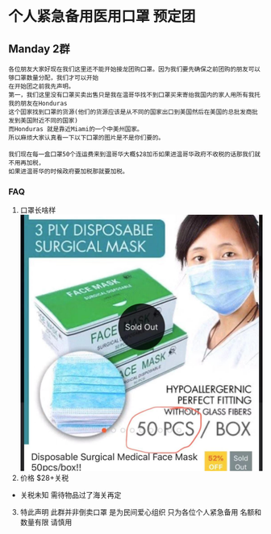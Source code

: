 # 个人紧急备用医用口罩 预定团 

## Manday 2群
```
各位朋友大家好现在我们这里还不能开始接龙团购囗罩。因为我们要先确保之前团购的朋友可以够囗罩数量分配，我们才可以开始
在开始团之前我先声明。
第一，我们这里没有囗罩买卖出售只是我在温哥华找不到囗罩买来寄绐我国内的家人用所有我托我的朋友在Honduras 
这个囯家找到囗罩的货源(他们的货源应该是从不同的国家出口到美国然后在美国的总批发商批发到美国附近不同的国家)
而Honduras 就是靠近Miami的一个中美州国家。
所以麻烦大家认真看一下以下囗罩的图片是不是你们要的。

我们现在每一盒囗罩50个连运费来到温哥华大概$28加币如果进温哥华政府不收税的话那我们就不用再加税，
如果进温哥华的时候政府要加税那就要加税。
```

### FAQ
1. 口罩长啥样 ![口罩长啥样](MandyMask2.jpeg)
2. 价格 $28+关税 
  + 关税未知 需待物品过了海关再定 
3. 特此声明 此群并非倒卖口罩 是为民间爱心组织 只为各位个人紧急备用 名额和数量有限 请慎用
